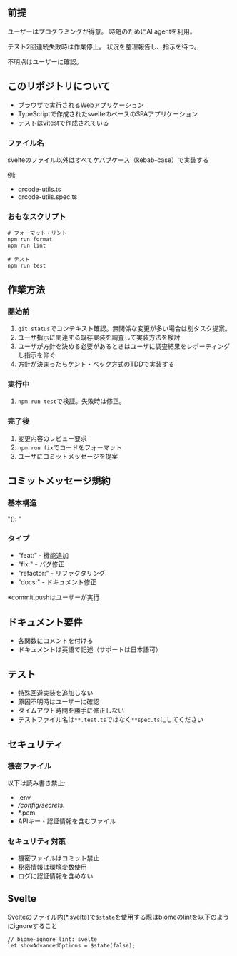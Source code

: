 ## 前提
ユーザーはプログラミングが得意。
時短のためにAI agentを利用。

テスト2回連続失敗時は作業停止。
状況を整理報告し、指示を待つ。

不明点はユーザーに確認。

## このリポジトリについて

- ブラウザで実行されるWebアプリケーション
- TypeScriptで作成されたsvelteのベースのSPAアプリケーション
- テストはvitestで作成されている

### ファイル名

svelteのファイル以外はすべてケバブケース（kebab-case）で実装する

例: 
- qrcode-utils.ts
- qrcode-utils.spec.ts

### おもなスクリプト

```
# フォーマット・リント
npm run format
npm run lint

# テスト
npm run test
```

## 作業方法

### 開始前
1. `git status`でコンテキスト確認。無関係な変更が多い場合は別タスク提案。
2. ユーザ指示に関連する既存実装を調査して実装方法を検討
3. ユーザが方針を決める必要があるときはユーザに調査結果をレポーティングし指示を仰ぐ
4. 方針が決まったらケント・ベック方式のTDDで実装する

### 実行中
1. `npm run test`で検証。失敗時は修正。

### 完了後
1. 変更内容のレビュー要求
2. `npm run fix`でコードをフォーマット
3. ユーザにコミットメッセージを提案

## コミットメッセージ規約

### 基本構造
"<type>(<scope>): <subject>"

<body>

<footer>

### タイプ
- "feat:" - 機能追加
- "fix:" - バグ修正
- "refactor:" - リファクタリング
- "docs:" - ドキュメント修正

※commit,pushはユーザーが実行

## ドキュメント要件
- 各関数にコメントを付ける
- ドキュメントは英語で記述（サポートは日本語可）

## テスト
- 特殊回避実装を追加しない
- 原因不明時はユーザーに確認
- タイムアウト時間を勝手に修正しない
- テストファイル名は`**.test.ts`ではなく`**spec.ts`にしてください

## セキュリティ

### 機密ファイル
以下は読み書き禁止:
- .env
- */config/secrets.*
- *.pem
- APIキー・認証情報を含むファイル

### セキュリティ対策
- 機密ファイルはコミット禁止
- 秘密情報は環境変数使用
- ログに認証情報を含めない

## Svelte

Svelteのファイル内(*.svelte)で`$state`を使用する際はbiomeのlintを以下のようにignoreすること

```
// biome-ignore lint: svelte
let showAdvancedOptions = $state(false);
```
